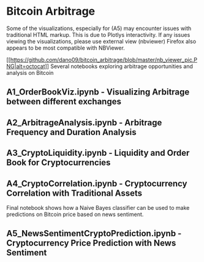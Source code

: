 # Bitcoin Arbitrage
Some of the visualizations, especially for (A5) may encounter issues with traditional  HTML markup.
This is due to Plotlys interactivity. If any issues viewing the visualizations, please use external view (nbviewer)
Firefox also appears to be most compatible with NBViewer.

[[https://github.com/dano09/bitcoin_arbitrage/blob/master/nb_viewer_pic.PNG|alt=octocat]]
Several notebooks exploring arbitrage opportunities and analysis on Bitcoin

## A1_OrderBookViz.ipynb - Visualizing Arbitrage between different exchanges
## A2_ArbitrageAnalysis.ipynb - Arbitrage Frequency and Duration Analysis
## A3_CryptoLiquidity.ipynb - Liquidity and Order Book for Cryptocurrencies
## A4_CryptoCorrelation.ipynb - Cryptocurrency Correlation with Traditional Assets

Final notebook shows how a Naive Bayes classifier can be used to make predictions on Bitcoin price based on news sentiment.
## A5_NewsSentimentCryptoPrediction.ipynb - Cryptocurrency Price Prediction with News Sentiment
